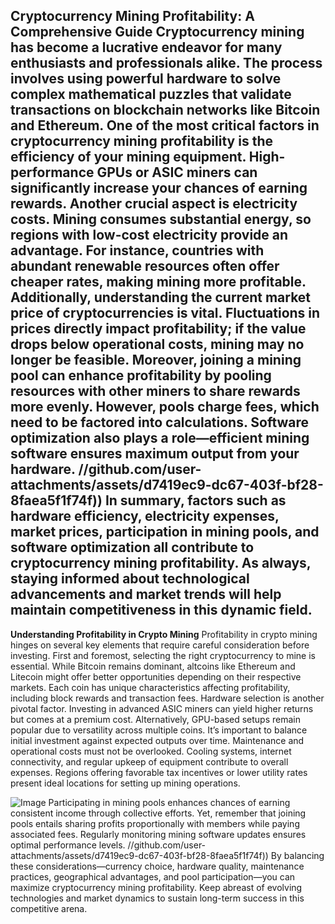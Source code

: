 **Cryptocurrency Mining Profitability: A Comprehensive Guide**
Cryptocurrency mining has become a lucrative endeavor for many enthusiasts and professionals alike. The process involves using powerful hardware to solve complex mathematical puzzles that validate transactions on blockchain networks like Bitcoin and Ethereum. One of the most critical factors in cryptocurrency mining profitability is the efficiency of your mining equipment. High-performance GPUs or ASIC miners can significantly increase your chances of earning rewards.
Another crucial aspect is electricity costs. Mining consumes substantial energy, so regions with low-cost electricity provide an advantage. For instance, countries with abundant renewable resources often offer cheaper rates, making mining more profitable. Additionally, understanding the current market price of cryptocurrencies is vital. Fluctuations in prices directly impact profitability; if the value drops below operational costs, mining may no longer be feasible.
Moreover, joining a mining pool can enhance profitability by pooling resources with other miners to share rewards more evenly. However, pools charge fees, which need to be factored into calculations. Software optimization also plays a role—efficient mining software ensures maximum output from your hardware.
 //github.com/user-attachments/assets/d7419ec9-dc67-403f-bf28-8faea5f1f74f))
In summary, factors such as hardware efficiency, electricity expenses, market prices, participation in mining pools, and software optimization all contribute to cryptocurrency mining profitability. As always, staying informed about technological advancements and market trends will help maintain competitiveness in this dynamic field.
---
**Understanding Profitability in Crypto Mining**
Profitability in crypto mining hinges on several key elements that require careful consideration before investing. First and foremost, selecting the right cryptocurrency to mine is essential. While Bitcoin remains dominant, altcoins like Ethereum and Litecoin might offer better opportunities depending on their respective markets. Each coin has unique characteristics affecting profitability, including block rewards and transaction fees.
Hardware selection is another pivotal factor. Investing in advanced ASIC miners can yield higher returns but comes at a premium cost. Alternatively, GPU-based setups remain popular due to versatility across multiple coins. It’s important to balance initial investment against expected outputs over time.
Maintenance and operational costs must not be overlooked. Cooling systems, internet connectivity, and regular upkeep of equipment contribute to overall expenses. Regions offering favorable tax incentives or lower utility rates present ideal locations for setting up mining operations.

![Image](https://github.com/user-attachments/assets/4a25d116-2220-4385-b08e-f287af8fcbc4)
Participating in mining pools enhances chances of earning consistent income through collective efforts. Yet, remember that joining pools entails sharing profits proportionally with members while paying associated fees. Regularly monitoring mining software updates ensures optimal performance levels.
 //github.com/user-attachments/assets/d7419ec9-dc67-403f-bf28-8faea5f1f74f))
By balancing these considerations—currency choice, hardware quality, maintenance practices, geographical advantages, and pool participation—you can maximize cryptocurrency mining profitability. Keep abreast of evolving technologies and market dynamics to sustain long-term success in this competitive arena.

